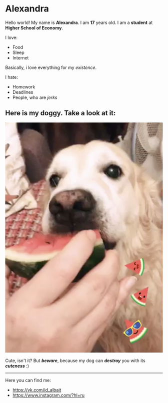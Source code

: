 # Alexandra

Hello world!
My name is **Alexandra**. I am **17** years old. 
I am a **student** at **Higher School of Economy**.

I love:                 

- Food                
- Sleep              
- Internet

Basically, i love everything for my _existence_.      

I hate:

- Homework
- Deadlines
- People, who are *jerks*

## Here is my doggy. Take a look at it:

![](https://github.com/AlexandraBait/AlexandraBait/blob/master/%D0%A1%D0%BD%D0%B8%D0%BC%D0%BE%D0%BA%20%D1%8D%D0%BA%D1%80%D0%B0%D0%BD%D0%B0%202018-01-15%20%D0%B2%2010.01.39.png)

Cute, isn't it? But ***beware***, because my dog can ***destroy*** you with its ***cuteness*** :)

***

Here you can find me:

+ <https://vk.com/id_albait>
+ <https://www.instagram.com/?hl=ru>

